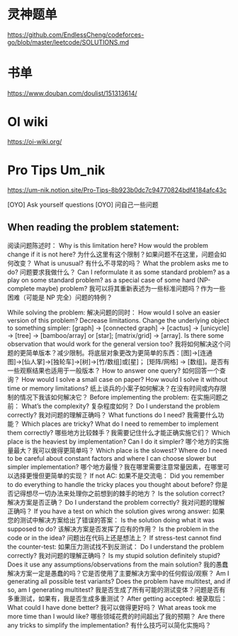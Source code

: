 
# 灵神题单
<https://github.com/EndlessCheng/codeforces-go/blob/master/leetcode/SOLUTIONS.md>

# 书单 
<https://www.douban.com/doulist/151313614/>

# OI wiki
<https://oi-wiki.org/>

# Pro Tips Um_nik
<https://um-nik.notion.site/Pro-Tips-8b923b0dc7c94770824bdf4184afc43c>

[OYO] Ask yourself questions
[OYO] 问自己一些问题
## When reading the problem statement:
阅读问题陈述时：
Why is this limitation here? How would the problem change if it is not here?
为什么这里有这个限制？如果问题不在这里，问题会如何改变？
What is unusual? 有什么不寻常的吗？
What the problem asks me to do?
问题要求我做什么？
Can I reformulate it as some standard problem? as a play on some standard problem? as a special case of some hard (NP-complete maybe) problem?
我可以将其重新表述为一些标准问题吗？作为一些困难（可能是 NP 完全）问题的特例？

While solving the problem:
解决问题的同时：
How would I solve an easier version of this problem? Decrease limitations. Change the underlying object to something simpler: [graph] → [connected graph] → [cactus] → [unicycle] → [tree] → [bamboo/array] or [star]; [matrix/grid] → [array]. Is there some observation that would work for the general version too?
我将如何解决这个问题的更简单版本？减少限制。将底层对象更改为更简单的东西：[图]→[连通图]→[仙人掌]→[独轮车]→[树]→[竹/数组]或[星]； [矩阵/网格] → [数组]。是否有一些观察结果也适用于一般版本？
How to answer one query?
如何回答一个查询？
How would I solve a small case on paper? How would I solve it without time or memory limitations?
纸上谈兵的小案子如何解决？在没有时间或内存限制的情况下我该如何解决它？
Before implementing the problem:
在实施问题之前：
What’s the complexity? 复杂程度如何？
Do I understand the problem correctly?
我对问题的理解正确吗？
What functions do I need?
我需要什么功能？
Which places are tricky? What do I need to remember to implement them correctly?
哪些地方比较棘手？我需要记住什么才能正确实施它们？
Which place is the heaviest by implementation? Can I do it simpler?
哪个地方的实施量最大？我可以做得更简单吗？
Which place is the slowest? Where do I need to be careful about constant factors and where I can choose slower but simpler implementation?
哪个地方最慢？我在哪里需要注意常量因素，在哪里可以选择更慢但更简单的实现？
If not AC: 如果不是交流电：
Did you remember to do everything to handle the tricky places you thought about before?
你是否记得想尽一切办法来处理你之前想到的棘手的地方？
Is the solution correct? 解决方案是否正确？
Do I understand the problem correctly?
我对问题的理解正确吗？
If you have a test on which the solution gives wrong answer:
如果您的测试中解决方案给出了错误的答案：
Is the solution doing what it was supposed to do?
该解决方案是否发挥了应有的作用？
Is the problem in the code or in the idea?
问题出在代码上还是想法上？
If stress-test cannot find the counter-test:
如果压力测试找不到反测试：
Do I understand the problem correctly?
我对问题的理解正确吗？
Is my stupid solution definitely stupid? Does it use any assumptions/observations from the main solution?
我的愚蠢解决方案一定是愚蠢的吗？它是否使用了主要解决方案中的任何假设/观察？
Am I generating all possible test variants? Does the problem have multitest, and if so, am I generating multitest?
我是否生成了所有可能的测试变体？问题是否有多重测试，如果有，我是否生成多重测试？
After getting accepted: 被录取后：
What could I have done better?
我可以做得更好吗？
What areas took me more time than I would like?
哪些领域花费的时间超出了我的预期？
Are there any tricks to simplify the implementation?
有什么技巧可以简化实施吗？